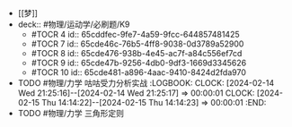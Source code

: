- [[梦]]
- deck:: #物理/运动学/必刷题/K9
	- #TOCR 4
	  id:: 65cddfec-9fe7-4a59-9fcc-644857481425
	- #TOCR 7
	  id:: 65cde46c-76b5-4ff8-9038-0d3789a52900
	- #TOCR 8
	  id:: 65cde476-938b-4e45-ac7f-a84c556ef7cd
	- #TOCR 9
	  id:: 65cde47b-9256-4db0-9df3-1669d3345626
	- #TOCR 10
	  id:: 65cde481-a896-4aac-9410-8424d2fda970
- TODO #物理/力学 咕咕受力分析实战
  :LOGBOOK:
  CLOCK: [2024-02-14 Wed 21:25:16]--[2024-02-14 Wed 21:25:17] =>  00:00:01
  CLOCK: [2024-02-15 Thu 14:14:22]--[2024-02-15 Thu 14:14:23] =>  00:00:01
  :END:
- TODO #物理/力学 三角形定则